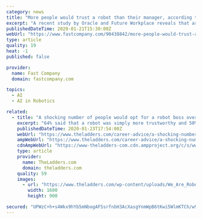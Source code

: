 ```yaml
---
category: news
title: "More people would trust a robot than their manager, according to study"
excerpt: "A recent study by Oracle and Future Workplace reveals that artificial intelligence is reshaping the way people view their workplace. In fact, 64% of those surveyed said they’d trust a robot more than they’d trust their manager. The study presents a strong case that AI is already winning the hearts and minds of employees. The majority of re ..."
publishedDateTime: 2020-01-21T15:30:00Z
webUrl: "https://www.fastcompany.com/90438842/more-people-would-trust-a-robot-than-their-manager-according-to-study?partner=feedburner"
type: article
quality: 19
heat: -1
published: false

provider:
  name: Fast Company
  domain: fastcompany.com

topics:
  - AI
  - AI in Robotics

related:
  - title: "A shocking number of people would opt for a robot boss over a human one"
    excerpt: "64% said that a robot was simply more trustworthy and 50% of workers employed at an office that uses artificial intelligence have asked a robot for advice instead of their boss on at least one occasion. More directly, respondents felt that a robot would be better at providing unbiased information, maintaining work schedules, evaluating team ..."
    publishedDateTime: 2020-01-23T17:54:00Z
    webUrl: "https://www.theladders.com/career-advice/a-shocking-number-of-people-would-opt-for-a-robot-boss-over-a-human-one"
    ampWebUrl: "https://www.theladders.com/career-advice/a-shocking-number-of-people-would-opt-for-a-robot-boss-over-a-human-one/amp"
    cdnAmpWebUrl: "https://www-theladders-com.cdn.ampproject.org/c/s/www.theladders.com/career-advice/a-shocking-number-of-people-would-opt-for-a-robot-boss-over-a-human-one/amp"
    type: article
    provider:
      name: TheLadders.com
      domain: theladders.com
    quality: 59
    images:
      - url: "https://www.theladders.com/wp-content/uploads/We_Are_Robots.jpg"
        width: 1600
        height: 900

secured: "UPWzC+h+s4Wkx9hYb5mNbogAFSsrfnbH3AcXasgYnmWpB6tKwi5WlmKTCh/w92YbpK4lJ9rxiOfwtPMY+QnxJh8tnBkgbCh7llGkD3NNcNtYeZQ9+EyaCtO7sdmWDsoYVOa7K7quMDzANa4Nkg3G0DK71iH8dYUwPEEMUqpZYGhJ4oFnzKInyR8a9MfWoRJclicQr5hO/T9Cyh9DEt7ZJKgbhFexT4j9tcbtoHRUjvGdIZNc7/HZ86YNxwn2abJ8lgbWDWGvNk16+DV2iyabyM70UP/WOGHse3kxzkrFDM8=;J7wLy/wAkrhd8h+5BYLVbQ=="
---
```


